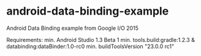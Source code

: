 # android-data-binding-example
Android Data Binding example from Google I/O 2015

Requirements:
min. Android Studio 1.3 Beta 1
min. tools.build:gradle:1.2.3 & databinding:dataBinder:1.0-rc0
min. buildToolsVersion "23.0.0 rc1"
